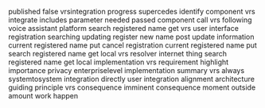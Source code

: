 published false vrsintegration progress supercedes identify component vrs integrate includes parameter needed passed component call vrs following voice assistant platform search registered name get vrs user interface registration searching updating register new name post update information current registered name put cancel registration current registered name put search registered name get local vrs resolver internet thing search registered name get local implementation vrs requirement highlight importance privacy enterpriselevel implementation summary vrs always systemtosystem integration directly user integration alignment architecture guiding principle vrs consequence imminent consequence moment outside amount work happen